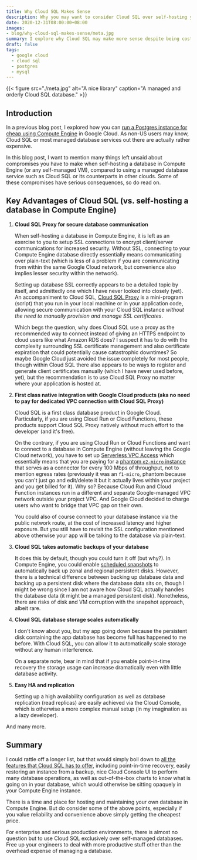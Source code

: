 ```yaml
---
title: Why Cloud SQL Makes Sense
description: Why you may want to consider Cloud SQL over self-hosting your database in Compute Engine.
date: 2020-12-31T08:00:00+08:00
images:
- blog/why-cloud-sql-makes-sense/meta.jpg
summary: I explore why Cloud SQL may make more sense despite being costlier than self-hosting your database in Compute Engine.
draft: false
tags:
  - google cloud
  - cloud sql
  - postgres
  - mysql
---
```


{{< figure src="./meta.jpg" alt="A nice library" caption="A managed and orderly Cloud SQL database." >}}

## Introduction

In a previous blog post, I explored how you can [run a Postgres instance for cheap using Compute Engine](https://joncloudgeek.com/blog/deploy-postgres-container-to-compute-engine/) in Google Cloud. As non-US users may know, Cloud SQL or most managed database services out there are actually rather expensive.

In this blog post, I want to mention many things left unsaid about compromises you have to make when self-hosting a database in Compute Engine (or any self-managed VM), compared to using a managed database service such as Cloud SQL or its counterparts in other clouds. Some of these compromises have serious consequences, so do read on.

## Key Advantages of Cloud SQL (vs. self-hosting a database in Compute Engine)

1. **Cloud SQL Proxy for secure database communication**

   When self-hosting a database in Compute Engine, it is left as an exercise to you to setup SSL connections to encrypt client/server communications for increased security. Without SSL, connecting to your Compute Engine database directly essentially means communicating over plain-text (which is less of a problem if you are communicating from within the same Google Cloud network, but convenience also implies lesser security within the network).

   Setting up database SSL correctly appears to be a detailed topic by itself, and admittedly one which I have never looked into closely (yet). An accompaniment to Cloud SQL, [Cloud SQL Proxy](https://cloud.google.com/sql/docs/mysql/sql-proxy) is a mini-program (script) that you run in your local machine or in your application code, allowing secure communication with your Cloud SQL instance _without the need to manually provision and manage SSL certificates_.

    Which begs the question, why does Cloud SQL use a proxy as the recommended way to connect instead of giving an HTTPS endpoint to cloud users like what Amazon RDS does? I suspect it has to do with the complexity surrounding SSL certificate management and also certificate expiration that could potentially cause catastrophic downtimes? So maybe Google Cloud just avoided the issue completely for most people, though within Cloud SQL there also appears to be ways to register and generate client certificates manually (which I have never used before, yet), but the recommendation is to use Cloud SQL Proxy no matter where your application is hosted at.

2. **First class native integration with Google Cloud products (aka no need to pay for dedicated VPC connection with Cloud SQL Proxy)**

   Cloud SQL is a first class database product in Google Cloud. Particularly, if you are using Cloud Run or Cloud Functions, these products support Cloud SQL Proxy natively without much effort to the developer (and it's free).

   On the contrary, if you are using Cloud Run or Cloud Functions and want to connect to a database in Compute Engine (without leaving the Google Cloud network), you have to set up [Serverless VPC Access](https://cloud.google.com/vpc/docs/serverless-vpc-access) which essentially means that you are paying for a [phantom `e2-micro` instance](https://cloud.google.com/vpc/docs/configure-serverless-vpc-access#pricing) that serves as a connector for every 100 Mbps of throughput, not to mention egress rates (previously it was an `f1-micro`, phantom because you can't just go and edit/delete it but it actually lives within your project and you get billed for it). Why so? Because Cloud Run and Cloud Function instances run in a different and separate Google-managed VPC network outside your project VPC. And Google Cloud decided to charge users who want to bridge that VPC gap on their own.

    You could also of course connect to your database instance via the public network route, at the cost of increased latency and higher exposure. But you still have to revisit the SSL configuration mentioned above otherwise your app will be talking to the database via plain-text.

3. **Cloud SQL takes automatic backups of your database**

    It does this by default, though you could turn it off (but why?). In Compute Engine, you could enable [scheduled snapshots](https://cloud.google.com/compute/docs/disks/scheduled-snapshots) to automatically back up zonal and regional persistent disks. However, there is a technical difference between backing up database data and backing up a persistent disk where the database data sits on, though I might be wrong since I am not aware how Cloud SQL actually handles the database data (it might be a managed persistent disk). Nonetheless, there are risks of disk and VM corruption with the snapshot approach, albeit rare.

4. **Cloud SQL database storage scales automatically**

    I don't know about you, but my app going down because the persistent disk containing the app database has become full has happened to me before. With Cloud SQL, you can allow it to automatically scale storage without any human interference.

    On a separate note, bear in mind that if you enable point-in-time recovery the storage usage can increase dramatically even with little database activity.

5. **Easy HA and replication**

    Setting up a high availability configuration as well as database replication (read replicas) are easily achieved via the Cloud Console, which is otherwise a more complex manual setup (in my imagination as a lazy developer).

And many more.

## Summary

I could rattle off a longer list, but that would simply boil down to [all the features that Cloud SQL has to offer](https://cloud.google.com/sql/docs/mysql/concepts), including point-in-time recovery, easily restoring an instance from a backup, nice Cloud Console UI to perform many database operations, as well as out-of-the-box charts to know what is going on in your database, which would otherwise be sitting opaquely in your Compute Engine instance.

There is a time and place for hosting and maintaining your own database in Compute Engine. But do consider some of the above points, especially if you value reliability and convenience above simply getting the cheapest price.

For enterprise and serious production environments, there is almost no question but to use Cloud SQL exclusively over self-managed databases. Free up your engineers to deal with more productive stuff other than the overhead expense of managing a database.